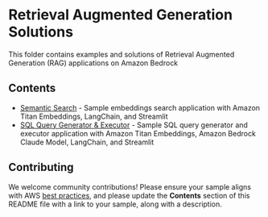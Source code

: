 # Retrieval Augmented Generation Solutions

This folder contains examples and solutions of Retrieval Augmented Generation (RAG) applications on Amazon Bedrock


## Contents

- [Semantic Search](semantic-search) - Sample embeddings search application with Amazon Titan Embeddings, LangChain, and Streamlit
- [SQL Query Generator & Executor](sql-query-generator) - Sample SQL query generator and executor application with Amazon Titan Embeddings, Amazon Bedrock Claude Model, LangChain, and Streamlit


## Contributing

We welcome community contributions! Please ensure your sample aligns with AWS [best practices](https://aws.amazon.com/architecture/well-architected/), and please update the **Contents** section of this README file with a link to your sample, along with a description.
